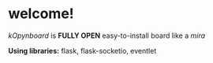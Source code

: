 # **welcome!**

*kOpynboard* is **FULLY OPEN** easy-to-install board like a *mira*

**Using libraries:** flask, flask-socketio, eventlet
